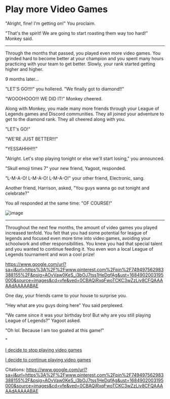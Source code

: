 # Play more Video Games

"Alright, fine! I'm getting on!" You proclaim. 

"That's the spirit! We are going to start roasting them way too hard!" Monkey said. 

<hr>

Through the months that passed, you played even more video games. You grinded hard to become better at your champion and you spent many hours practicing with your team to get better. Slowly, your rank started getting higher and higher.

9 months later...

"LET'S GO!!!!" you hollered. "We finally got to diamond!!" 

"WOOOHOOO!!! WE DID IT!" Monkey cheered. 

Along with Monkey, you made many more friends through your League of Legends games and Discord communities. They all joined your adventure to get to the diamond rank. They all cheered along with you. 

"LET's GO!"

"WE'RE JUST BETTER!!!" 

"YESSAHHH!!!"

"Alright. Let's stop playing tonight or else we'll start losing," you announced. 

"Skull emoji times 7" your new friend, Yagoot, responded. 

"L-M-A-O! L-M-A-O! L-M-A-O!" your other friend, Electronic, sang.

Another friend, Harrison, asked, "You guys wanna go out tonight and celebrate?" 

You all responded at the same time: "OF COURSE!" 

![image](https://github.com/Dubshott/CAT3Book/assets/55414361/1f11fb27-5913-48ab-a390-91287a30baa0)

<hr> 

Throughout the next few months, the amount of video games you played increased tenfold. You felt that you had some potential for league of legends and focused even more time into video games, avoiding your schoolwork and other responsibilities. You knew you had that special talent and you wanted to continue feeding it. You even won a local League of Legends tournament and won a cool prize!

https://www.google.com/url?sa=i&url=https%3A%2F%2Fwww.pinterest.com%2Fpin%2F749497562983388155%2F&psig=AOvVaw0KeS_i3bOJ7tss1HeDqfAg&ust=1684902003195000&source=images&cd=vfe&ved=0CBAQjRxqFwoTCKC3wZzLiv8CFQAAAAAdAAAAABAE

One day, your friends came to your house to surprise you. 

"Hey what are you guys doing here" You said perplexed. 

"We came since it was your birthday bro! But why are you still playing League of Legends?" Yagoot asked. 

"Oh lol. Because I am too goated at this game!" 

"

[I decide to stop playing video games](/2B1.md)

[I decide to continue playing video games](/2B2.md)


Citations:
https://www.google.com/url?sa=i&url=https%3A%2F%2Fwww.pinterest.com%2Fpin%2F749497562983388155%2F&psig=AOvVaw0KeS_i3bOJ7tss1HeDqfAg&ust=1684902003195000&source=images&cd=vfe&ved=0CBAQjRxqFwoTCKC3wZzLiv8CFQAAAAAdAAAAABAE

